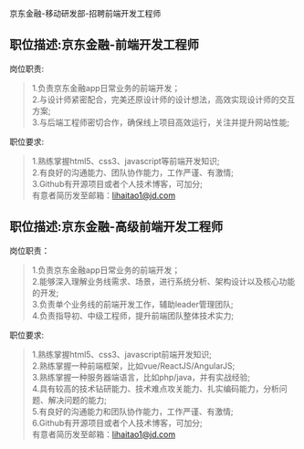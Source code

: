 
京东金融-移动研发部-招聘前端开发工程师

职位描述:京东金融-前端开发工程师
----

岗位职责:
   
>1.负责京东金融app日常业务的前端开发；   
>2.与设计师紧密配合，完美还原设计师的设计想法，高效实现设计师的交互方案;   
>3.与后端工程师密切合作，确保线上项目高效运行，关注并提升网站性能;

职位要求:
   
>1.熟练掌握html5、css3、javascript等前端开发知识;    
>2.有良好的沟通能力、团队协作能力，工作严谨、有激情;   
>3.Github有开源项目或者个人技术博客，可加分;				
>有意者简历发至邮箱：lihaitao1@jd.com

		
		
职位描述:京东金融-高级前端开发工程师
----
岗位职责：    
>1.负责京东金融app日常业务的前端开发；   
>2.能够深入理解业务线需求、场景，进行系统分析、架构设计以及核心功能的开发;   
>3.负责单个业务线的前端开发工作，辅助leader管理团队;   
>4.负责指导初、中级工程师，提升前端团队整体技术实力;   

职位要求:   
>1.熟练掌握html5、css3、javascript前端开发知识;    
>2.熟练掌握一种前端框架，比如vue/ReactJS/AngularJS;    
>3.熟练掌握一种服务器端语言，比如php/java，并有实战经验;   
>4.具有较高的技术钻研能力、技术难点攻关能力、扎实编码能力，分析问题、解决问题的能力;   
>5.有良好的沟通能力和团队协作能力，工作严谨、有激情;   
>6.Github有开源项目或者个人技术博客，可加分;					
>有意者简历发至邮箱：lihaitao1@jd.com
